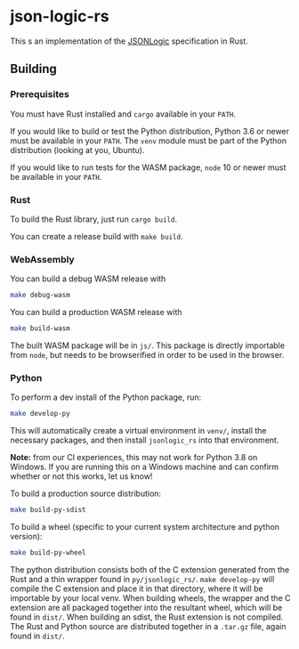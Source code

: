 # json-logic-rs

This s an implementation of  the [JSONLogic] specification in Rust.

## Building

### Prerequisites

You must have Rust installed and `cargo` available in your `PATH`.

If you would like to build or test the Python distribution, Python 3.6 or
newer must be available in your `PATH`. The `venv` module must be part of the
Python distribution (looking at you, Ubuntu).

If you would like to run tests for the WASM package, `node` 10 or newer must be
available in your `PATH`.

### Rust

To build the Rust library, just run `cargo build`.

You can create a release build with `make build`.

### WebAssembly

You can build a debug WASM release with

```sh
make debug-wasm
```

You can build a production WASM release with

```sh
make build-wasm
```

The built WASM package will be in `js/`. This package is directly importable
from `node`, but needs to be browserified in order to be used in the browser.

### Python

To perform a dev install of the Python package, run:

```sh
make develop-py
```

This will automatically create a virtual environment in `venv/`, install
the necessary packages, and then install `jsonlogic_rs` into that environment.

**Note:** from our CI experiences, this may not work for Python 3.8 on Windows.
If you are running this on a Windows machine and can confirm whether or not
this works, let us know!

To build a production source distribution:

```sh
make build-py-sdist
```

To build a wheel (specific to your current system architecture and python
version):

```sh
make build-py-wheel
```

The python distribution consists both of the C extension generated from the
Rust and a thin wrapper found in `py/jsonlogic_rs/`. `make develop-py` will
compile the C extension and place it in that directory, where it will be
importable by your local venv. When building wheels, the wrapper and the C
extension are all packaged together into the resultant wheel, which will
be found in `dist/`. When building an sdist, the Rust extension is not compiled.
The Rust and Python source are distributed together in a `.tar.gz` file, again
found in `dist/`.

[jsonlogic]: http://jsonlogic.com/
